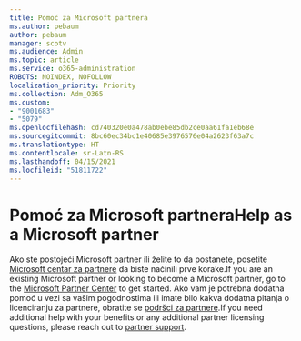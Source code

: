 ```yaml
---
title: Pomoć za Microsoft partnera
ms.author: pebaum
author: pebaum
manager: scotv
ms.audience: Admin
ms.topic: article
ms.service: o365-administration
ROBOTS: NOINDEX, NOFOLLOW
localization_priority: Priority
ms.collection: Adm_O365
ms.custom:
- "9001683"
- "5079"
ms.openlocfilehash: cd740320e0a478ab0ebe85db2ce0aa61fa1eb68e
ms.sourcegitcommit: 8bc60ec34bc1e40685e3976576e04a2623f63a7c
ms.translationtype: HT
ms.contentlocale: sr-Latn-RS
ms.lasthandoff: 04/15/2021
ms.locfileid: "51811722"
---
```

# <a name="help-as-a-microsoft-partner"></a><span data-ttu-id="a1142-102">Pomoć za Microsoft partnera</span><span class="sxs-lookup"><span data-stu-id="a1142-102">Help as a Microsoft partner</span></span>

<span data-ttu-id="a1142-103">Ako ste postojeći Microsoft partner ili želite to da postanete, posetite [Microsoft centar za partnere](https://support.microsoft.com/help/4499930/partner-center-overview) da biste načinili prve korake.</span><span class="sxs-lookup"><span data-stu-id="a1142-103">If you are an existing Microsoft partner or looking to become a Microsoft partner, go to the [Microsoft Partner Center](https://support.microsoft.com/help/4499930/partner-center-overview) to get started.</span></span> <span data-ttu-id="a1142-104">Ako vam je potrebna dodatna pomoć u vezi sa vašim pogodnostima ili imate bilo kakva dodatna pitanja o licenciranju za partnere, obratite se [podršci za partnere](https://aka.ms/partnersupport).</span><span class="sxs-lookup"><span data-stu-id="a1142-104">If you need additional help with your benefits or any additional partner licensing questions, please reach out to [partner support](https://aka.ms/partnersupport).</span></span>
